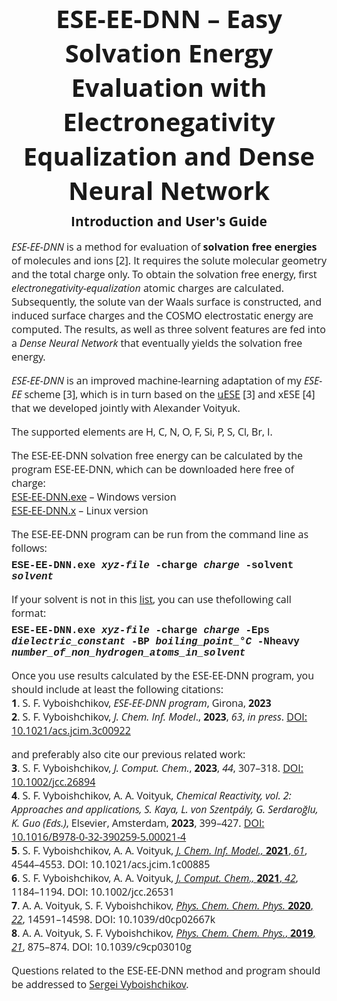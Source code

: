 <html>

<head>
<style>
<!--
h1
	{mso-margin-top-alt:auto;
	margin-right:0cm;
	mso-margin-bottom-alt:auto;
	margin-left:0cm;
	mso-pagination:widow-orphan;
	mso-outline-level:1;
	font-size:24pt;
	font-weight:bold;}
h2
	{mso-margin-top-alt:auto;
	margin-right:0cm;
	mso-margin-bottom-alt:auto;
	margin-left:0cm;
	mso-pagination:widow-orphan;
	mso-outline-level:2;
	font-weight:bold;}
p
	{mso-margin-top-alt:auto;
	margin-right:0cm;
	mso-margin-bottom-alt:auto;
	margin-left:0cm;
	mso-pagination:widow-orphan;
	font-family:"Open Sans";
	font-size:12pt;}
</style>
<![endif]-->
</head>

<h1 align=center style='margin:0cm;margin-bottom:6pt;text-align:center'>
<span style='font-size:30pt;font-family:"Open Sans"'>ESE-EE-DNN &ndash; Easy
Solvation Energy Evaluation with Electronegativity Equalization and Dense Neural Network</span></h1>

<h2 align=center style='margin:0cm;margin-bottom:0pt;text-align:center'><span
style='font-family:"Open Sans"'>Introduction and User's Guide</span></h2>

<p style='margin-top:12pt'><span style='font-family:"Open Sans"'>
<i>ESE-EE-DNN</i> is a method for evaluation of <b>solvation free energies</b> of molecules 
and ions [2]. It requires the solute molecular geometry and the total charge only.
To obtain the solvation free energy, first <i>electronegativity-equalization</i>
atomic charges are calculated. Subsequently, the solute van der Waals surface is constructed,
and induced surface charges and the COSMO electrostatic energy are computed.
The results, as well as three solvent features are fed into a <i>Dense Neural Network</i>
that eventually yields the solvation free energy.</span></p>

<p style='margin-top:12pt'><span style='font-family:"Open Sans"'>
<i>ESE-EE-DNN</i> is an improved machine-learning adaptation of my <i>ESE-EE</i> scheme [3],
which is in turn based on the <a href="http://iqcc.udg.edu/~vybo/ESE">uESE</a> [3] and xESE [4]
that we developed jointly with Alexander Voityuk.</span></p>

<p style='margin-top:12pt'><span style='font-family:"Open Sans"'>
The supported elements are H, C, N, O, F, Si, P, S, Cl, Br, I.</p>

<p style='margin-top:12pt;margin-bottom:0cm'><span style='font-family:"Open Sans"'>
The ESE-EE-DNN solvation free energy can be calculated by the program ESE-EE-DNN,
which can be downloaded here free of charge:</span></p>

<p style='margin:0cm;margin-bottom:0pt'><span style='font-family:"Open Sans"'>
<a href="https://github.com/vyboishchikov/ESE-EE-DNN/blob/main/ESE-EE-DNN.exe">ESE-EE-DNN.exe</a> &ndash; Windows version</span></p>

<p style='margin:0cm;margin-bottom:0pt'><span style='font-family:"Open Sans"'>
<a href="https://github.com/vyboishchikov/ESE-EE-DNN/blob/main/ESE-EE-DNN.x">ESE-EE-DNN.x</a> &ndash; Linux version</span></p>

</p>

<p style='margin:0cm;margin-bottom:0pt'><span style='font-family:"Open Sans"'>
The ESE-EE-DNN program can be run from the command line as follows:</span></p>

<p style='margin-top:6pt;margin-right:0cm;margin-bottom:0cm;margin-left:0cm'>
<span style='font-family:Courier'><b>ESE-EE-DNN.exe <i>xyz-file</i> -charge <i>charge</i> -solvent <i>solvent</i></b></span></p>

<p style='margin-top:12pt;margin-bottom:0pt'><span style='font-family:"Open Sans"'>
If your solvent is not in this <a href="https://github.com/vyboishchikov/ESE-EE-DNN/blob/main/solvent-list.html">list</a>, you can use thefollowing call
format:</span></p>

<p style='margin-top:6pt;margin-bottom:12pt'><span style='font-family:Courier'><b>ESE-EE-DNN.exe <i>xyz-file</i> -charge <i>
charge</i> -Eps <i>dielectric_constant</i> -BP <i>boiling_point_&deg;C</i> -Nheavy <i> number_of_non_hydrogen_atoms_in_solvent</i></b>
</span></p>

<p style='margin:0cm'><span style='font-family:"Open Sans"'>
Once you use results calculated by the ESE-EE-DNN program, you should include at least the
following citations: </span></p>

<p style='margin:0cm'><span style='font-family:"Open Sans"'>
<b>1</b>. S. F. Vyboishchikov, <i>ESE-EE-DNN program</i>, Girona, <b>2023</b></span></p>

<p style='margin:0cm;margin-bottom:12pt'><span style='font-family:"Open Sans"'>
<b>2</b>. S. F. Vyboishchikov, <i>J. Chem. Inf. Model</i>.,
<b>2023</b>, <i>63</i>, <i>in press</i>.
<a href="https://doi.org/10.1021/acs.jcim.3c00922">DOI: 10.1021/acs.jcim.3c00922</a></span></p>

<p style='margin-bottom:0pt'><span style='font-family:"Open Sans"'>
and preferably also cite our previous related work:</span></p>

<p style='margin:0cm;margin-bottom:0pt'><span style='font-family:"Open Sans"'>
<b>3</b>. S. F. Vyboishchikov, <i>J. Comput. Chem.</i>, <b>2023</b>, <i>44</i>, 307&ndash;318. 
<a href="https://doi.org/10.1002/jcc.26894">DOI: 10.1002/jcc.26894</a></span></p>

<p style='margin:0cm;margin-bottom:0pt'><span style='font-family: "Open Sans"'>
<b>4</b>. S. F. Vyboishchikov, A. A. Voityuk, <i> Chemical Reactivity, vol. 2:
Approaches and applications, S. Kaya, L. von Szentp&aacute;ly, G. Serdaro&gbreve;lu, K. Guo (Eds.)</i>,
Elsevier, Amsterdam, <b>2023</b>, 399&ndash;427. <a href="https://doi.org/10.1016/B978-0-32-390259-5.00021-4">
DOI: 10.1016/B978-0-32-390259-5.00021-4</a></span></p>

<p style='margin:0cm;margin-bottom:0pt'><span style='font-family:"Open Sans"'>
<b>5</b>. S. F. Vyboishchikov, A. A. Voityuk, <a href="https://pubs.acs.org/doi/10.1021/acs.jcim.1c00885?ref">
<i>J. Chem. Inf. Model., </i><b>2021</b>, <i>61</i></a>, 4544&ndash;4553. DOI: 10.1021/acs.jcim.1c00885 </span></p>

<p style='margin:0cm;margin-bottom:0pt'><span style='font-family:"Open Sans"'>
<b>6</b>. S. F. Vyboishchikov, A. A. Voityuk, <a href="https://onlinelibrary.wiley.com/doi/abs/10.1002/jcc.26531">
<i>J. Comput. Chem., </i><b>2021</b>, <i>42</i></a>, 1184&ndash;1194. DOI: 10.1002/jcc.26531</span></p>

<p style='margin:0cm;margin-bottom:0pt'><span style='font-family: "Open Sans"'>
<b>7</b>. A. A. Voityuk, S. F. Vyboishchikov, <a href="https://pubs.rsc.org/en/content/articlelanding/2020/cp/d0cp02667k">
<i>Phys. Chem. Chem. Phys.</i> <b>2020</b>, <i>22</i></a>, 14591&ndash;14598. DOI: 10.1039/d0cp02667k</span></p>

<p style='margin:0cm;margin-bottom:0pt'><span style='font-family: "Open Sans"'>
<b>8</b>. A. A. Voityuk, S. F. Vyboishchikov, <a href="https://pubs.rsc.org/en/content/articlelanding/2019/cp/c9cp03010g">
<i>Phys. Chem. Chem. Phys.</i>, <b>2019</b>, <i>21</i></a>, 875&ndash;874. DOI: 10.1039/c9cp03010g</span></p>

<p style='margin:0cm;margin-top:12pt'><span style='font-family: "Open Sans"'>
Questions related to the ESE-EE-DNN method and program should be addressed to
<a href="mailto:vyboishchikov@googlemail.com">Sergei Vyboishchikov</a>.</p>

</html>
